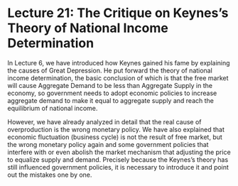 # Lecture 21: The Critique on Keynes’s Theory of National Income Determination

In Lecture 6, we have introduced how Keynes gained his fame by explaining the causes of Great Depression. He put forward the theory of national income determination, the basic conclusion of which is that the free market will cause Aggregate Demand to be less than Aggregate Supply in the economy, so government needs to adopt economic policies to increase aggregate demand to make it equal to aggregate supply and reach the equilibrium of national income.

However, we have already analyzed in detail that the real cause of overproduction is the wrong monetary policy. We have also explained that economic fluctuation (business cycle) is not the result of free market, but the wrong monetary policy again and some government policies that interfere with or even abolish the market mechanism that adjusting the price to equalize supply and demand. Precisely because the Keynes’s theory has still influenced government policies, it is necessary to introduce it and point out the mistakes one by one.